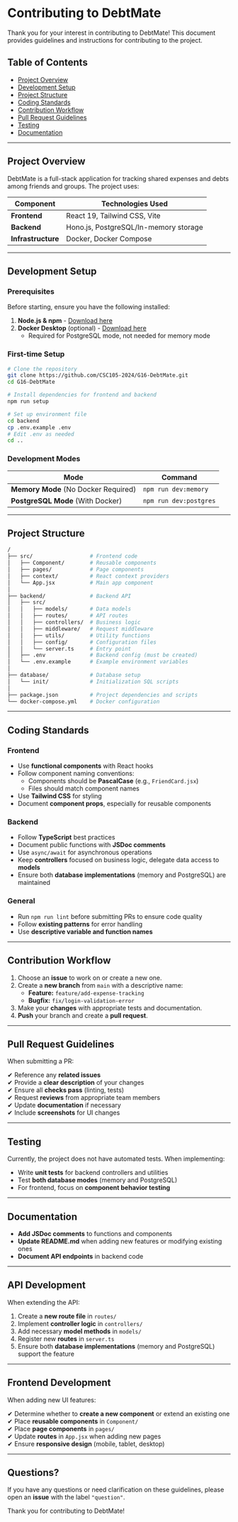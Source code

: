 # Contributing to DebtMate

Thank you for your interest in contributing to DebtMate! This document provides guidelines and instructions for contributing to the project.

## Table of Contents

- [Project Overview](#project-overview)
- [Development Setup](#development-setup)
- [Project Structure](#project-structure)
- [Coding Standards](#coding-standards)
- [Contribution Workflow](#contribution-workflow)
- [Pull Request Guidelines](#pull-request-guidelines)
- [Testing](#testing)
- [Documentation](#documentation)

---

## Project Overview

DebtMate is a full-stack application for tracking shared expenses and debts among friends and groups. The project uses:

| Component | Technologies Used |
|-----------|------------------|
| **Frontend** | React 19, Tailwind CSS, Vite |
| **Backend** | Hono.js, PostgreSQL/In-memory storage |
| **Infrastructure** | Docker, Docker Compose |

---

## Development Setup

### Prerequisites

Before starting, ensure you have the following installed:

1. **Node.js & npm** - [Download here](https://nodejs.org/)
2. **Docker Desktop** (optional) - [Download here](https://www.docker.com/products/docker-desktop/)
   - Required for PostgreSQL mode, not needed for memory mode

### First-time Setup

```bash
# Clone the repository
git clone https://github.com/CSC105-2024/G16-DebtMate.git
cd G16-DebtMate

# Install dependencies for frontend and backend
npm run setup

# Set up environment file
cd backend
cp .env.example .env
# Edit .env as needed
cd ..
```

### Development Modes

| Mode | Command |
|------|---------|
| **Memory Mode** (No Docker Required) | `npm run dev:memory` |
| **PostgreSQL Mode** (With Docker) | `npm run dev:postgres` |

---

## Project Structure

```bash
/
├── src/                  # Frontend code
│   ├── Component/        # Reusable components
│   ├── pages/            # Page components
│   ├── context/          # React context providers
│   └── App.jsx           # Main app component
│
├── backend/              # Backend API
│   ├── src/
│   │   ├── models/       # Data models
│   │   ├── routes/       # API routes
│   │   ├── controllers/  # Business logic
│   │   ├── middleware/   # Request middleware
│   │   ├── utils/        # Utility functions
│   │   ├── config/       # Configuration files
│   │   └── server.ts     # Entry point
│   ├── .env              # Backend config (must be created)
│   └── .env.example      # Example environment variables
│
├── database/             # Database setup
│   └── init/             # Initialization SQL scripts
│
├── package.json          # Project dependencies and scripts
└── docker-compose.yml    # Docker configuration
```

---

## Coding Standards

### Frontend
- Use **functional components** with React hooks
- Follow component naming conventions:
  - Components should be **PascalCase** (e.g., `FriendCard.jsx`)
  - Files should match component names
- Use **Tailwind CSS** for styling
- Document **component props**, especially for reusable components

### Backend
- Follow **TypeScript** best practices
- Document public functions with **JSDoc comments**
- Use `async/await` for asynchronous operations
- Keep **controllers** focused on business logic, delegate data access to **models**
- Ensure both **database implementations** (memory and PostgreSQL) are maintained

### General
- Run `npm run lint` before submitting PRs to ensure code quality
- Follow **existing patterns** for error handling
- Use **descriptive variable and function names**

---

## Contribution Workflow

1. Choose an **issue** to work on or create a new one.
2. Create a **new branch** from `main` with a descriptive name:
   - **Feature:** `feature/add-expense-tracking`
   - **Bugfix:** `fix/login-validation-error`
3. Make your **changes** with appropriate tests and documentation.
4. **Push** your branch and create a **pull request**.

---

## Pull Request Guidelines

When submitting a PR:

✔ Reference any **related issues**  
✔ Provide a **clear description** of your changes  
✔ Ensure all **checks pass** (linting, tests)  
✔ Request **reviews** from appropriate team members  
✔ Update **documentation** if necessary  
✔ Include **screenshots** for UI changes  

---

## Testing

Currently, the project does not have automated tests. When implementing:

- Write **unit tests** for backend controllers and utilities
- Test **both database modes** (memory and PostgreSQL)
- For frontend, focus on **component behavior testing**

---

## Documentation

- **Add JSDoc comments** to functions and components
- **Update README.md** when adding new features or modifying existing ones
- **Document API endpoints** in backend code

---

## API Development

When extending the API:

1. Create a **new route file** in `routes/`
2. Implement **controller logic** in `controllers/`
3. Add necessary **model methods** in `models/`
4. Register new **routes** in `server.ts`
5. Ensure both **database implementations** (memory and PostgreSQL) support the feature

---

## Frontend Development

When adding new UI features:

✔ Determine whether to **create a new component** or extend an existing one  
✔ Place **reusable components** in `Component/`  
✔ Place **page components** in `pages/`  
✔ Update **routes** in `App.jsx` when adding new pages  
✔ Ensure **responsive design** (mobile, tablet, desktop)  

---

## Questions?

If you have any questions or need clarification on these guidelines, please open an **issue** with the label `"question"`.

Thank you for contributing to DebtMate!  
